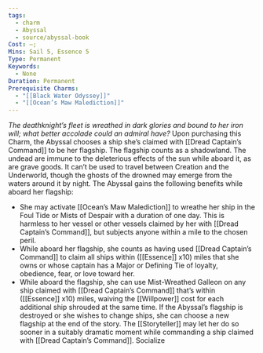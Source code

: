 ```yaml
---
tags:
  - charm
  - Abyssal
  - source/abyssal-book
Cost: —; 
Mins: Sail 5, Essence 5
Type: Permanent
Keywords:
  - None
Duration: Permanent
Prerequisite Charms:
  - "[[Black Water Odyssey]]"
  - "[[Ocean’s Maw Malediction]]"
---
```

*The deathknight’s fleet is wreathed in dark glories and bound to her iron will; what better accolade could an admiral have?*
Upon purchasing this Charm, the Abyssal chooses a ship she’s claimed with [[Dread Captain’s Command]] to be her flagship. The flagship counts as a shadowland. The undead are immune to the deleterious effects of the sun while aboard it, as are grave goods. It can’t be used to travel between Creation and the Underworld, though the ghosts of the drowned may emerge from the waters around it by night.
The Abyssal gains the following benefits while aboard her flagship:
 - She may activate [[Ocean’s Maw Malediction]] to wreathe her ship in the Foul Tide or Mists of Despair with a duration of one day. This is harmless to her vessel or other vessels claimed by her with [[Dread Captain’s Command]], but subjects anyone within a mile to the chosen peril.
 - While aboard her flagship, she counts as having used [[Dread Captain’s Command]] to claim all ships within ([[Essence]] x10) miles that she owns or whose captain has a Major or Defining Tie of loyalty, obedience, fear, or love toward her.
 - While aboard the flagship, she can use Mist-Wreathed Galleon on any ship claimed with [[Dread Captain’s Command]] that’s within ([[Essence]] x10) miles, waiving the [[Willpower]] cost for each additional ship shrouded at the same time.
If the Abyssal’s flagship is destroyed or she wishes to change ships, she can choose a new flagship at the end of the story. The [[Storyteller]] may let her do so sooner in a suitably dramatic moment while commanding a ship claimed with [[Dread Captain’s Command]].
Socialize